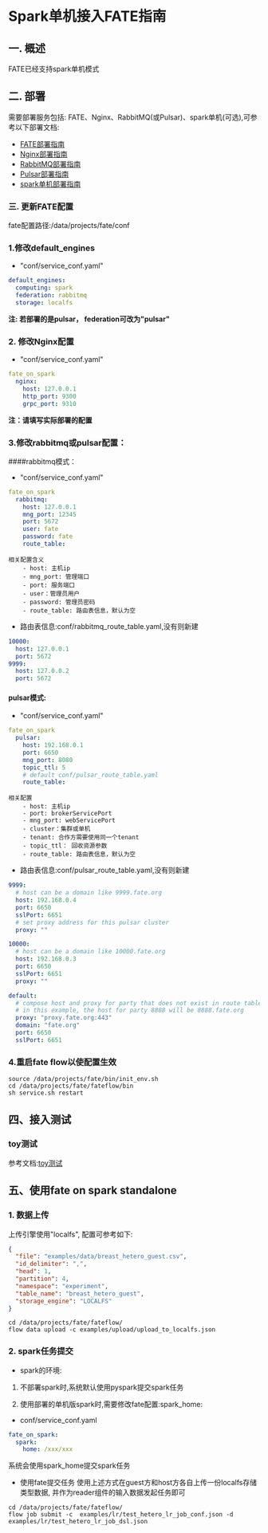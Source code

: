 # Spark单机接入FATE指南

## 一. 概述
FATE已经支持spark单机模式

## 二. 部署
需要部署服务包括: FATE、Nginx、RabbitMQ(或Pulsar)、spark单机(可选),可参考以下部署文档:
- [FATE部署指南](../fate_on_eggroll/Fate-allinone_deployment_guide_install.zh.md)
- [Nginx部署指南](nginx_deployment_guide.zh.md)
- [RabbitMQ部署指南](rabbitmq_deployment_guide.zh.md)
- [Pulsar部署指南](pulsar_deployment_guide.zh.md)
- [spark单机部署指南](spark_standalone_deployment_guide.zh.md)

### 三. 更新FATE配置
fate配置路径:/data/projects/fate/conf
### 1.修改default_engines
- "conf/service_conf.yaml"
```yaml
default_engines:
  computing: spark
  federation: rabbitmq
  storage: localfs
```
**注: 若部署的是pulsar， federation可改为"pulsar"**

### 2. 修改Nginx配置
- "conf/service_conf.yaml"
```yaml
fate_on_spark
  nginx:
    host: 127.0.0.1
    http_port: 9300
    grpc_port: 9310
```
**注：请填写实际部署的配置**


### 3.修改rabbitmq或pulsar配置：
####rabbitmq模式：
- "conf/service_conf.yaml"
```yaml
fate_on_spark
  rabbitmq:
    host: 127.0.0.1
    mng_port: 12345
    port: 5672
    user: fate
    password: fate
    route_table:
```
```
相关配置含义
    - host: 主机ip
    - mng_port: 管理端口
    - port: 服务端口
    - user：管理员用户
    - password: 管理员密码
    - route_table: 路由表信息，默认为空
```

- 路由表信息:conf/rabbitmq_route_table.yaml,没有则新建
```yaml
10000:
  host: 127.0.0.1
  port: 5672
9999:
  host: 127.0.0.2
  port: 5672
```

#### pulsar模式:
- "conf/service_conf.yaml"
```yaml
fate_on_spark
  pulsar:
    host: 192.168.0.1
    port: 6650
    mng_port: 8080
    topic_ttl: 5
    # default conf/pulsar_route_table.yaml
    route_table:
```
```
相关配置
    - host: 主机ip
    - port: brokerServicePort
    - mng_port: webServicePort
    - cluster：集群或单机
    - tenant: 合作方需要使用同一个tenant
    - topic_ttl： 回收资源参数
    - route_table: 路由表信息，默认为空
```

- 路由表信息:conf/pulsar_route_table.yaml,没有则新建
```yaml
9999:
  # host can be a domain like 9999.fate.org
  host: 192.168.0.4
  port: 6650
  sslPort: 6651
  # set proxy address for this pulsar cluster
  proxy: ""

10000:
  # host can be a domain like 10000.fate.org
  host: 192.168.0.3
  port: 6650
  sslPort: 6651
  proxy: ""

default:
  # compose host and proxy for party that does not exist in route table
  # in this example, the host for party 8888 will be 8888.fate.org
  proxy: "proxy.fate.org:443"
  domain: "fate.org"
  port: 6650
  sslPort: 6651
```

### 4.重启fate flow以使配置生效
```shell script
source /data/projects/fate/bin/init_env.sh
cd /data/projects/fate/fateflow/bin
sh service.sh restart
```

## 四、接入测试
### toy测试
参考文档:[toy测试](../fate_on_eggroll/Fate-allinone_deployment_guide_install.zh.md#61-toy_example部署验证)

## 五、使用fate on spark standalone
### 1. 数据上传

上传引擎使用"localfs", 配置可参考如下:

```json
{
  "file": "examples/data/breast_hetero_guest.csv",
  "id_delimiter": ",",
  "head": 1,
  "partition": 4,
  "namespace": "experiment",
  "table_name": "breast_hetero_guest",
  "storage_engine": "LOCALFS"
}
```
```shell script
cd /data/projects/fate/fateflow/
flow data upload -c examples/upload/upload_to_localfs.json
```

### 2. spark任务提交
- spark的环境:
1. 不部署spark时,系统默认使用pyspark提交spark任务

2. 使用部署的单机版spark时,需要修改fate配置:spark_home:

- conf/service_conf.yaml
```yaml
fate_on_spark:
  spark:
    home: /xxx/xxx
```
系统会使用spark_home提交spark任务
- 使用fate提交任务
使用上述方式在guest方和host方各自上传一份localfs存储类型数据, 并作为reader组件的输入数据发起任务即可
```shell script
cd /data/projects/fate/fateflow/
flow job submit -c  examples/lr/test_hetero_lr_job_conf.json -d examples/lr/test_hetero_lr_job_dsl.json
```

